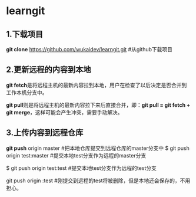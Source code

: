 # learngit
## 1.下载项目

**git clone**  https://github.com/wukaidev/learngit.git #从github下载项目

## 2.更新远程的内容到本地

**git fetch**是将远程主机的最新内容拉到本地，用户在检查了以后决定是否合并到工作本机分支中。

**git pull**则是将远程主机的最新内容拉下来后直接合并，即：**git pull = git fetch + git merge**，这样可能会产生冲突，需要手动解决。

## 3.上传内容到远程仓库

**git push** origin master #把本地仓库提交到远程仓库的master分支中 
$ git push origin test:master #提交本地test分支作为远程的master分支

$ git push origin test:test #提交本地test分支作为远程的test分支

git push origin :test #刚提交到远程的test将被删除，但是本地还会保存的，不用担心。

